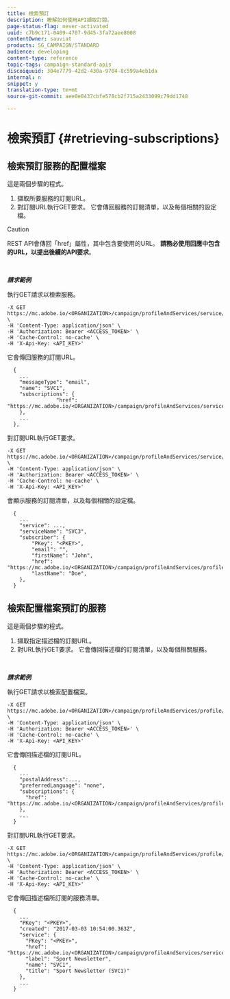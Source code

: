```yaml
---
title: 檢索預訂
description: 瞭解如何使用API擷取訂閱。
page-status-flag: never-activated
uuid: c7b9c171-0409-4707-9d45-3fa72aee8008
contentOwner: sauviat
products: SG_CAMPAIGN/STANDARD
audience: developing
content-type: reference
topic-tags: campaign-standard-apis
discoiquuid: 304e7779-42d2-430a-9704-8c599a4eb1da
internal: n
snippet: y
translation-type: tm+mt
source-git-commit: aee0e0437cbfe578cb2f715a2433099c79dd1748

---
```



# 檢索預訂 {#retrieving-subscriptions}

## 檢索預訂服務的配置檔案

這是兩個步驟的程式。

1. 擷取所要服務的訂閱URL。
1. 對訂閱URL執行GET要求。 它會傳回服務的訂閱清單，以及每個相關的設定檔。

>[!CAUTION]
>
>REST API會傳回「href」屬性，其中包含要使用的URL。 <b>請務必使用回應中包含的URL，以提出後續的API要求</b>。

<br/>

***請求範例***

執行GET請求以檢索服務。

```
-X GET https://mc.adobe.io/<ORGANIZATION>/campaign/profileAndServices/service/<PKEY> \
-H 'Content-Type: application/json' \
-H 'Authorization: Bearer <ACCESS_TOKEN>' \
-H 'Cache-Control: no-cache' \
-H 'X-Api-Key: <API_KEY>'
```

它會傳回服務的訂閱URL。

```
  {
    ...
    "messageType": "email",
    "name": "SVC1",
    "subscriptions": {
                "href": "https://mc.adobe.io/<ORGANIZATION>/campaign/profileAndServices/service/<PKEY>/subscriptions/"
    },
    ...
  },
```

對訂閱URL執行GET要求。

```
-X GET https://mc.adobe.io/<ORGANIZATION>/campaign/profileAndServices/service/<PKEY>/subscriptions \
-H 'Content-Type: application/json' \
-H 'Authorization: Bearer <ACCESS_TOKEN>' \
-H 'Cache-Control: no-cache' \
-H 'X-Api-Key: <API_KEY>'
```

會顯示服務的訂閱清單，以及每個相關的設定檔。

```
  {
    ...
    "service": ...,
    "serviceName": "SVC3",
    "subscriber": {
        "PKey": "<PKEY>",
        "email": "",
        "firstName": "John",
        "href": "https://mc.adobe.io/<ORGANIZATION>/campaign/profileAndServices/profile/<PKEY>",
        "lastName": "Doe",
    },
  }
```

## 檢索配置檔案預訂的服務

這是兩個步驟的程式。

1. 擷取指定描述檔的訂閱URL。
1. 對URL執行GET要求。 它會傳回描述檔的訂閱清單，以及每個相關服務。

<br/>

***請求範例***

執行GET請求以檢索配置檔案。

```
-X GET https://mc.adobe.io/<ORGANIZATION>/campaign/profileAndServices/profile/<PKEY> \
-H 'Content-Type: application/json' \
-H 'Authorization: Bearer <ACCESS_TOKEN>' \
-H 'Cache-Control: no-cache' \
-H 'X-Api-Key: <API_KEY>'
```

它會傳回描述檔的訂閱URL。

```
  {
    ...
    "postalAddress":...,
    "preferredLanguage": "none",
    "subscriptions": {
      "href": "https://mc.adobe.io/<ORGANIZATION>/campaign/profileAndServices/profile/<PKEY>/subscriptions/"
    },
    ...
  }
```

對訂閱URL執行GET要求。

```
-X GET https://mc.adobe.io/<ORGANIZATION>/campaign/profileAndServices/profile/<PKEY>/subscriptions \
-H 'Content-Type: application/json' \
-H 'Authorization: Bearer <ACCESS_TOKEN>' \
-H 'Cache-Control: no-cache' \
-H 'X-Api-Key: <API_KEY>'
```

它會傳回描述檔所訂閱的服務清單。

```
  {
    ...
    "PKey": "<PKEY>",
    "created": "2017-03-03 10:54:00.363Z",
    "service": {
      "PKey": "<PKEY>",
      "href": "https://mc.adobe.io/<ORGANIZATION>/campaign/profileAndServices/service/<PKEY>",
      "label": "Sport Newsletter",
      "name": "SVC1",
      "title": "Sport Newsletter (SVC1)"
    },
    ...
  }
```
